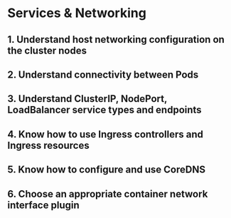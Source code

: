 # Services & Networking

## 1. Understand host networking configuration on the cluster nodes

## 2. Understand connectivity between Pods

## 3. Understand ClusterIP, NodePort, LoadBalancer service types and endpoints

## 4. Know how to use Ingress controllers and Ingress resources

## 5. Know how to configure and use CoreDNS

## 6. Choose an appropriate container network interface plugin
